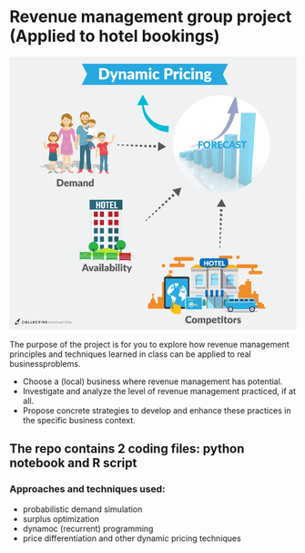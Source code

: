 # Revenue management group project (Applied to hotel bookings)

![Screenshot](Dynamic-Pricing.png)

The  purpose  of  the  project  is  for  you  to  explore  how  revenue  management  principles  and techniques learned in class can be applied to real businessproblems. 
* Choose a  (local) business  where  revenue  management  has  potential. 
* Investigate  and  analyze  the  level  of  revenue  management  practiced,  if  at  all.  
* Propose concrete strategies to develop and enhance these practices in the specific business context.

## The repo contains 2 coding files: python notebook and R script

### Approaches and techniques used:
* probabilistic demand simulation
* surplus optimization
* dynamoc (recurrent) programming
* price differentiation and other dynamic pricing techniques
